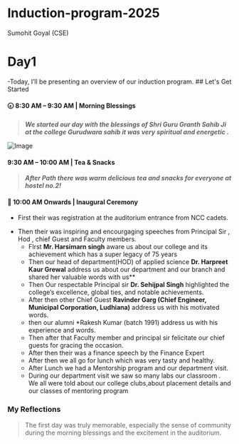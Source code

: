 # Induction-program-2025
Sumohit Goyal  (CSE) 
<h1>Day1</h1>
-Today, I’ll be presenting an overview of our induction program.
## Let's Get Started

#### 🕣 8:30 AM – 9:30 AM | Morning Blessings
>**_We started our day with the blessings of Shri Guru Granth Sahib Ji at the college Gurudwara sahib it was very spiritual and energetic ._**
> 
![Image](https://github.com/user-attachments/assets/e11ea20f-4690-4d8e-9d6f-c8da320dd7f0)



#### 9:30 AM – 10:00 AM | Tea & Snacks

> **_After Path there was warm delicious tea and snacks for everyone at hostel no.2!_**

#### 🎤 10:00 AM Onwards | Inaugural Ceremony
- First their was registration at the auditorium entrance from NCC cadets.
* Then their was inspiring and encourgaging speeches from Principal Sir , Hod , chief Guest and Faculty members.
  * FIrst **Mr. Harsimarn singh** aware us about our college and its achievement which has a super legacy of 75 years
  * Then our head of department(HOD) of applied science **Dr. Harpreet Kaur Grewal** address us about our department and our branch and shared her valuable words with us**
  * Then Our respectable Principal sir **Dr. Sehijpal Singh** highlighted the college’s excellence, global ties, and notable achievements.
  * After then other Chief Guest **Ravinder Garg (Chief Engineer, Municipal Corporation, Ludhiana)**  address us with his motivated words.
  * then our alumni *Rakesh Kumar (batch 1991) address us with his experience and words.
  * Then after that Faculty member and principal sir felicitate our chief guests for gracing the occasion.
  * After then their was a finance speech by the Finance Expert
  * After then we all go for lunch which was very tasty and healthy.
  * After Lunch we had a Mentorship program and our department visit.
  * During our department visit we saw so many labs our classroom . We all were told about our college clubs,about placement details and our classes of mentoring program
    




### My Reflections

> The first day was truly memorable, especially the sense of community during the morning blessings and the excitement in the auditorium.

 

 
